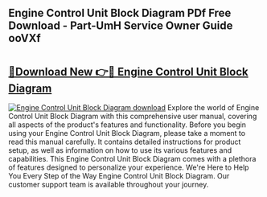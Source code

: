 ## Engine Control Unit Block Diagram PDf Free Download - Part-UmH Service Owner Guide ooVXf

# <h2><a href="http://dfhuhte.blite.top/?on=Engine+Control+Unit+Block+Diagram">🔗Download New 👉🔴 Engine Control Unit Block Diagram</a></h2>

[![Engine Control Unit Block Diagram download](https://i.imgur.com/lujVjoI.png)](http://dfhuhte.blite.top/?on=Engine+Control+Unit+Block+Diagram)
Explore the world of Engine Control Unit Block Diagram with this comprehensive user manual, covering all aspects of the product's features and functionality. Before you begin using your Engine Control Unit Block Diagram, please take a moment to read this manual carefully. It contains detailed instructions for product setup, as well as information on how to use its various features and capabilities. This Engine Control Unit Block Diagram comes with a plethora of features designed to personalize your experience. We're Here to Help You Every Step of the Way Engine Control Unit Block Diagram. Our customer support team is available throughout your journey.
